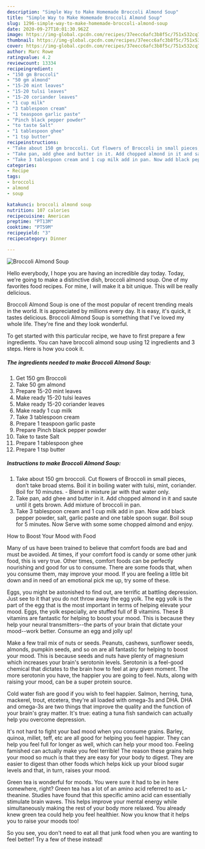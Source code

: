 ```yaml
---
description: "Simple Way to Make Homemade Broccoli Almond Soup"
title: "Simple Way to Make Homemade Broccoli Almond Soup"
slug: 1296-simple-way-to-make-homemade-broccoli-almond-soup
date: 2020-09-27T10:01:30.962Z
image: https://img-global.cpcdn.com/recipes/37eecc6afc3b8f5c/751x532cq70/broccoli-almond-soup-recipe-main-photo.jpg
thumbnail: https://img-global.cpcdn.com/recipes/37eecc6afc3b8f5c/751x532cq70/broccoli-almond-soup-recipe-main-photo.jpg
cover: https://img-global.cpcdn.com/recipes/37eecc6afc3b8f5c/751x532cq70/broccoli-almond-soup-recipe-main-photo.jpg
author: Marc Rowe
ratingvalue: 4.2
reviewcount: 13334
recipeingredient:
- "150 gm Broccoli"
- "50 gm almond"
- "15-20 mint leaves"
- "15-20 tulsi leaves"
- "15-20 coriander leaves"
- "1 cup milk"
- "3 tablespoon cream"
- "1 teaspoon garlic paste"
- "Pinch black pepper powder"
- "to taste Salt"
- "1 tablespoon ghee"
- "1 tsp butter"
recipeinstructions:
- "Take about 150 gm broccoli. Cut flowers of Broccoli in small pieces, don’t take broad stems. Boil it in boiling water with tulsi, mint, coriander. Boil for 10 minutes.  Blend in mixture jar with that water only."
- "Take pan, add ghee and butter in it. Add chopped almond in it and saute until it gets brown. Add mixture of broccoli in pan."
- "Take 3 tablespoon cream and 1 cup milk add in pan. Now add black pepper powder, salt, garlic paste and one table spoon sugar. Boil soup for 5 minutes. Now Serve with some some chopped almond and enjoy."
categories:
- Recipe
tags:
- broccoli
- almond
- soup

katakunci: broccoli almond soup 
nutrition: 107 calories
recipecuisine: American
preptime: "PT13M"
cooktime: "PT59M"
recipeyield: "3"
recipecategory: Dinner

---
```



![Broccoli Almond Soup](https://img-global.cpcdn.com/recipes/37eecc6afc3b8f5c/751x532cq70/broccoli-almond-soup-recipe-main-photo.jpg)

Hello everybody, I hope you are having an incredible day today. Today, we're going to make a distinctive dish, broccoli almond soup. One of my favorites food recipes. For mine, I will make it a bit unique. This will be really delicious.



Broccoli Almond Soup is one of the most popular of recent trending meals in the world. It is appreciated by millions every day. It is easy, it's quick, it tastes delicious. Broccoli Almond Soup is something that I've loved my whole life. They're fine and they look wonderful.


To get started with this particular recipe, we have to first prepare a few ingredients. You can have broccoli almond soup using 12 ingredients and 3 steps. Here is how you cook it.

<!--inarticleads1-->

##### The ingredients needed to make Broccoli Almond Soup:

1. Get 150 gm Broccoli
1. Take 50 gm almond
1. Prepare 15-20 mint leaves
1. Make ready 15-20 tulsi leaves
1. Make ready 15-20 coriander leaves
1. Make ready 1 cup milk
1. Take 3 tablespoon cream
1. Prepare 1 teaspoon garlic paste
1. Prepare Pinch black pepper powder
1. Take to taste Salt
1. Prepare 1 tablespoon ghee
1. Prepare 1 tsp butter




<!--inarticleads2-->

##### Instructions to make Broccoli Almond Soup:

1. Take about 150 gm broccoli. Cut flowers of Broccoli in small pieces, don’t take broad stems. Boil it in boiling water with tulsi, mint, coriander. Boil for 10 minutes.  - Blend in mixture jar with that water only.
1. Take pan, add ghee and butter in it. Add chopped almond in it and saute until it gets brown. Add mixture of broccoli in pan.
1. Take 3 tablespoon cream and 1 cup milk add in pan. Now add black pepper powder, salt, garlic paste and one table spoon sugar. Boil soup for 5 minutes. Now Serve with some some chopped almond and enjoy.




How to Boost Your Mood with Food


Many of us have been trained to believe that comfort foods are bad and must be avoided. At times, if your comfort food is candy or some other junk food, this is very true. Other times, comfort foods can be perfectly nourishing and good for us to consume. There are some foods that, when you consume them, may improve your mood. If you are feeling a little bit down and in need of an emotional pick me up, try some of these.

Eggs, you might be astonished to find out, are terrific at battling depression. Just see to it that you do not throw away the egg yolk. The egg yolk is the part of the egg that is the most important in terms of helping elevate your mood. Eggs, the yolk especially, are stuffed full of B vitamins. These B vitamins are fantastic for helping to boost your mood. This is because they help your neural transmitters--the parts of your brain that dictate your mood--work better. Consume an egg and jolly up!

Make a few trail mix of nuts or seeds. Peanuts, cashews, sunflower seeds, almonds, pumpkin seeds, and so on are all fantastic for helping to boost your mood. This is because seeds and nuts have plenty of magnesium which increases your brain's serotonin levels. Serotonin is a feel-good chemical that dictates to the brain how to feel at any given moment. The more serotonin you have, the happier you are going to feel. Nuts, along with raising your mood, can be a super protein source.

Cold water fish are good if you wish to feel happier. Salmon, herring, tuna, mackerel, trout, etcetera, they're all loaded with omega-3s and DHA. DHA and omega-3s are two things that improve the quality and the function of your brain's gray matter. It's true: eating a tuna fish sandwich can actually help you overcome depression. 

It's not hard to fight your bad mood when you consume grains. Barley, quinoa, millet, teff, etc are all good for helping you feel happier. They can help you feel full for longer as well, which can help your mood too. Feeling famished can actually make you feel terrible! The reason these grains help your mood so much is that they are easy for your body to digest. They are easier to digest than other foods which helps kick up your blood sugar levels and that, in turn, raises your mood.

Green tea is wonderful for moods. You were sure it had to be in here somewhere, right? Green tea has a lot of an amino acid referred to as L-theanine. Studies have found that this specific amino acid can essentially stimulate brain waves. This helps improve your mental energy while simultaneously making the rest of your body more relaxed. You already knew green tea could help you feel healthier. Now you know that it helps you to raise your moods too!

So you see, you don't need to eat all that junk food when you are wanting to feel better! Try a few of these instead!

